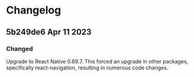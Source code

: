 # Changelog

## 5b249de6 Apr 11 2023 

### Changed

Upgrade to React Native 0.69.7. This forced an upgrade in other packages, specifically react-navigation, resulting in numerous code changes.

